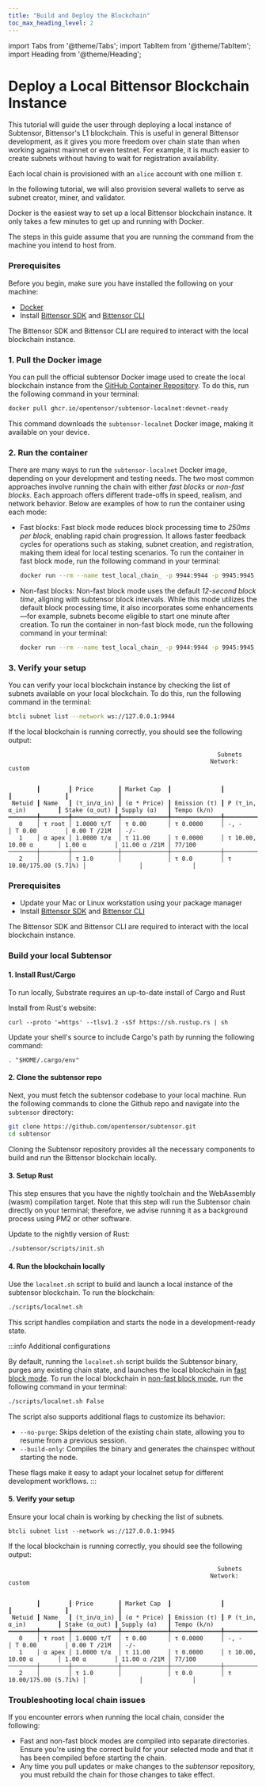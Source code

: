 ```yaml
---
title: "Build and Deploy the Blockchain"
toc_max_heading_level: 2
---
```


import Tabs from '@theme/Tabs';
import TabItem from '@theme/TabItem';
import Heading from '@theme/Heading';

# Deploy a Local Bittensor Blockchain Instance

This tutorial will guide the user through deploying a local instance of Subtensor, Bittensor's L1 blockchain. This is useful in general Bittensor development, as it gives you more freedom over chain state than when working against mainnet or even testnet. For example, it is much easier to create subnets without having to wait for registration availability.

Each local chain is provisioned with an `alice` account with one million $\tau$.

In the following tutorial, we will also provision several wallets to serve as subnet creator, miner, and validator.

<Tabs queryString="local-chain">
<TabItem value="docker" label="Using Docker (Recommended)">
Docker is the easiest way to set up a local Bittensor blockchain instance. It only takes a few minutes to get up and running with Docker.

The steps in this guide assume that you are running the command from the machine you intend to host from.

### Prerequisites

Before you begin, make sure you have installed the following on your machine:

- [Docker](https://docs.docker.com/desktop/use-desktop/)
- Install [Bittensor SDK](../getting-started/installation.md) and [Bittensor CLI](../getting-started/install-btcli.md)

The Bittensor SDK and Bittensor CLI are required to interact with the local blockchain instance.

### 1. Pull the Docker image

You can pull the official subtensor Docker image used to create the local blockchain instance from the [GitHub Container Repository](ghcr.io/opentensor/subtensor-localnet). To do this, run the following command in your terminal:

```bash
docker pull ghcr.io/opentensor/subtensor-localnet:devnet-ready
```

This command downloads the `subtensor-localnet` Docker image, making it available on your device.

### 2. Run the container

There are many ways to run the `subtensor-localnet` Docker image, depending on your development and testing needs. The two most common approaches involve running the chain with either _fast blocks_ or _non-fast blocks_. Each approach offers different trade-offs in speed, realism, and network behavior.
Below are examples of how to run the container using each mode:

- Fast blocks: Fast block mode reduces block processing time to _250ms per block_, enabling rapid chain progression. It allows faster feedback cycles for operations such as staking, subnet creation, and registration, making them ideal for local testing scenarios. To run the container in fast block mode, run the following command in your terminal:

  ```bash
  docker run --rm --name test_local_chain_ -p 9944:9944 -p 9945:9945 ghcr.io/opentensor/subtensor-localnet:devnet-ready
  ```

- Non-fast blocks: Non-fast block mode uses the default _12-second block time_, aligning with subtensor block intervals. While this mode utilizes the default block processing time, it also incorporates some enhancements—for example, subnets become eligible to start one minute after creation. To run the container in non-fast block mode, run the following command in your terminal:

  ```bash
  docker run --rm --name test_local_chain_ -p 9944:9944 -p 9945:9945 ghcr.io/opentensor/subtensor-localnet:devnet-ready False
  ```

### 3. Verify your setup

You can verify your local blockchain instance by checking the list of subnets available on your local blockchain. To do this, run the following command in the terminal:

```bash
btcli subnet list --network ws://127.0.0.1:9944
```

If the local blockchain is running correctly, you should see the following output:

```console
                                                           Subnets
                                                         Network: custom


        ┃        ┃ Price       ┃ Market Cap  ┃              ┃                        ┃               ┃              ┃
 Netuid ┃ Name   ┃ (τ_in/α_in) ┃ (α * Price) ┃ Emission (τ) ┃ P (τ_in, α_in)         ┃ Stake (α_out) ┃ Supply (α)   ┃ Tempo (k/n)
━━━━━━━━╇━━━━━━━━╇━━━━━━━━━━━━━╇━━━━━━━━━━━━━╇━━━━━━━━━━━━━━╇━━━━━━━━━━━━━━━━━━━━━━━━╇━━━━━━━━━━━━━━━╇━━━━━━━━━━━━━━╇━━━━━━━━━━━━━
   0    │ τ root │ 1.0000 τ/Τ  │ τ 0.00      │ τ 0.0000     │ -, -                   │ Τ 0.00        │ 0.00 Τ /21M  │ -/-
   1    │ α apex │ 1.0000 τ/α  │ τ 11.00     │ τ 0.0000     │ τ 10.00, 10.00 α       │ 1.00 α        │ 11.00 α /21M │ 77/100
────────┼────────┼─────────────┼─────────────┼──────────────┼────────────────────────┼───────────────┼──────────────┼─────────────
   2    │        │ τ 1.0       │             │ τ 0.0        │ τ 10.00/175.00 (5.71%) │               │              │

```

</TabItem>
<TabItem value="local" label="Running a local build">

### Prerequisites

- Update your Mac or Linux workstation using your package manager
- Install [Bittensor SDK](../getting-started/installation) and [Bittensor CLI](../getting-started/install-btcli)

The Bittensor SDK and Bittensor CLI are required to interact with the local blockchain instance.

### Build your local Subtensor

#### 1. Install Rust/Cargo

To run locally, Substrate requires an up-to-date install of Cargo and Rust

Install from Rust's website:

```shell
curl --proto '=https' --tlsv1.2 -sSf https://sh.rustup.rs | sh
```

Update your shell's source to include Cargo's path by running the following command:

```shell
. "$HOME/.cargo/env"
```

#### 2. Clone the subtensor repo

Next, you must fetch the subtensor codebase to your local machine. Run the following commands to clone the Github repo and navigate into the `subtensor` directory:

```bash
git clone https://github.com/opentensor/subtensor.git
cd subtensor
```

Cloning the Subtensor repository provides all the necessary components to build and run the Bittensor blockchain locally.

<!-- check on a new device if this step is required -->

#### 3. Setup Rust

This step ensures that you have the nightly toolchain and the WebAssembly (wasm) compilation target. Note that this step will run the Subtensor chain directly on your terminal; therefore, we advise running it as a background process using PM2 or other software.

Update to the nightly version of Rust:

```bash
./subtensor/scripts/init.sh
```

#### 4. Run the blockchain locally

Use the `localnet.sh` script to build and launch a local instance of the subtensor blockchain. To run the blockchain:

```bash
./scripts/localnet.sh
```

This script handles compilation and starts the node in a development-ready state.

:::info Additional configurations

By default, running the `localnet.sh` script builds the Subtensor binary, purges any existing chain state, and launches the local blockchain in [fast block mode](../glossary.md#fast-blocks). To run the local blockchain in [non-fast block mode](../glossary.md#non-fast-blocks), run the following command in your terminal:

```bash
./scripts/localnet.sh False
```

The script also supports additional flags to customize its behavior:

- `--no-purge`: Skips deletion of the existing chain state, allowing you to resume from a previous session.
- `--build-only`: Compiles the binary and generates the chainspec without starting the node.

These flags make it easy to adapt your localnet setup for different development workflows.
:::

#### 5. Verify your setup

Ensure your local chain is working by checking the list of subnets.

```shell
btcli subnet list --network ws://127.0.0.1:9945
```

If the local blockchain is running correctly, you should see the following output:

```console
                                                           Subnets
                                                         Network: custom


        ┃        ┃ Price       ┃ Market Cap  ┃              ┃                        ┃               ┃              ┃
 Netuid ┃ Name   ┃ (τ_in/α_in) ┃ (α * Price) ┃ Emission (τ) ┃ P (τ_in, α_in)         ┃ Stake (α_out) ┃ Supply (α)   ┃ Tempo (k/n)
━━━━━━━━╇━━━━━━━━╇━━━━━━━━━━━━━╇━━━━━━━━━━━━━╇━━━━━━━━━━━━━━╇━━━━━━━━━━━━━━━━━━━━━━━━╇━━━━━━━━━━━━━━━╇━━━━━━━━━━━━━━╇━━━━━━━━━━━━━
   0    │ τ root │ 1.0000 τ/Τ  │ τ 0.00      │ τ 0.0000     │ -, -                   │ Τ 0.00        │ 0.00 Τ /21M  │ -/-
   1    │ α apex │ 1.0000 τ/α  │ τ 11.00     │ τ 0.0000     │ τ 10.00, 10.00 α       │ 1.00 α        │ 11.00 α /21M │ 77/100
────────┼────────┼─────────────┼─────────────┼──────────────┼────────────────────────┼───────────────┼──────────────┼─────────────
   2    │        │ τ 1.0       │             │ τ 0.0        │ τ 10.00/175.00 (5.71%) │               │              │

```

### Troubleshooting local chain issues

If you encounter errors when running the local chain, consider the following:

- Fast and non-fast block modes are compiled into separate directories. Ensure you're using the correct build for your selected mode and that it has been compiled before starting the chain.
- Any time you pull updates or make changes to the _subtensor_ repository, you must rebuild the chain for those changes to take effect.

</TabItem>
</Tabs>
